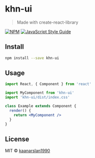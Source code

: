 # khn-ui

> Made with create-react-library

[![NPM](https://img.shields.io/npm/v/khn-ui.svg)](https://www.npmjs.com/package/khn-ui) [![JavaScript Style Guide](https://img.shields.io/badge/code_style-standard-brightgreen.svg)](https://standardjs.com)

## Install

```bash
npm install --save khn-ui
```

## Usage

```jsx
import React, { Component } from 'react'

import MyComponent from 'khn-ui'
import 'khn-ui/dist/index.css'

class Example extends Component {
  render() {
    return <MyComponent />
  }
}
```

## License

MIT © [kaanarslan1990](https://github.com/kaanarslan1990)
